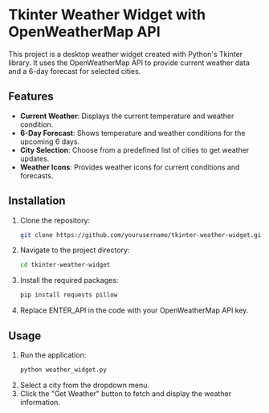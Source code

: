 # Tkinter Weather Widget with OpenWeatherMap API

This project is a desktop weather widget created with Python's Tkinter library. It uses the OpenWeatherMap API to provide current weather data and a 6-day forecast for selected cities.

## Features

- **Current Weather**: Displays the current temperature and weather condition.
- **6-Day Forecast**: Shows temperature and weather conditions for the upcoming 6 days.
- **City Selection**: Choose from a predefined list of cities to get weather updates.
- **Weather Icons**: Provides weather icons for current conditions and forecasts.

## Installation

1. Clone the repository:
   ```bash
   git clone https://github.com/yourusername/tkinter-weather-widget.git
2. Navigate to the project directory:
   ```bash
   cd tkinter-weather-widget
3. Install the required packages:
   ```bash
   pip install requests pillow
4. Replace ENTER_API in the code with your OpenWeatherMap API key.

## Usage

1. Run the application:
   ```bash
   python weather_widget.py
2. Select a city from the dropdown menu.
3. Click the "Get Weather" button to fetch and display the weather information.
